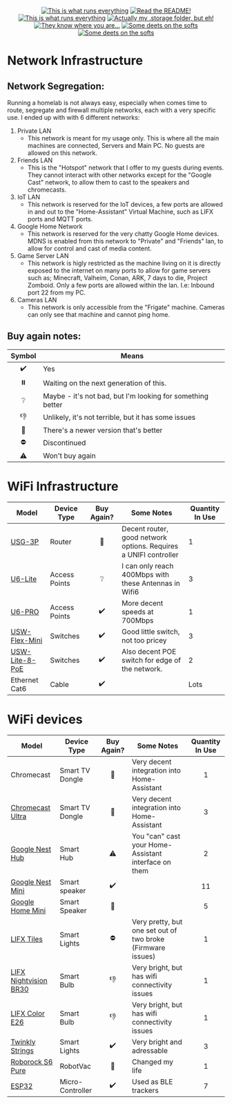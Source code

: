 <p align="center">
<a href="/documentation/hardware.md"><img src="https://img.shields.io/badge/Hardware%20Specifications-purple" alt="This is what runs everything"></a> <a href="/node-red/"><img src="https://img.shields.io/badge/Nodered%20Flows-red" alt="Read the README!"></a> 
<a href="/documentation/zigbee.md"><img src="https://img.shields.io/badge/Zigbee%20Devices-green" alt="This is what runs everything"></a>  <a href="/.storage/"><img src="https://img.shields.io/badge/Lovelace%20Interfaces-orange" alt="Actually my .storage folder, but eh!"></a>
<a href="/documentation/indoor_localization.md"><img src="https://img.shields.io/badge/Indoor%20Localization-blue" alt="They know where you are..."></a> 
<a href="/documentation/software.md"><img src="https://img.shields.io/badge/Software%20Usage-cyan" alt="Some deets on the softs"></a> <a href="/documentation/wifi.md"><img src="https://img.shields.io/badge/Networking-violet" alt="Some deets on the softs"></a> <br></p></p>

# Network Infrastructure




## Network Segregation:

Running a homelab is not always easy, especially when comes time to route, segregate and firewall multiple networks, each with a very specific use. I ended up with with 6 different networks:
1) Private LAN
   - This network is meant for my usage only. This is where all the main machines are connected, Servers and Main PC. No guests are allowed on this network.
2) Friends LAN
   - This is the "Hotspot" network that I offer to my guests during events. They cannot interact with other networks except for the "Google Cast" network, to allow them to cast to the speakers and chromecasts.
3) IoT LAN
   - This network is reserved for the IoT devices, a few ports are allowed in and out to the "Home-Assistant" Virtual Machine, such as LIFX ports and MQTT ports.
4) Google Home Network
   - This network is reserved for the very chatty Google Home devices. MDNS is enabled from this network to "Private" and "Friends" lan, to allow for control and cast of media content.
5) Game Server LAN
   - This network is higly restricted as the machine living on it is directly exposed to the internet on many ports to allow for game servers such as; Minecraft, Valheim, Conan, ARK, 7 days to die, Project Zomboid. Only a few ports are allowed within the lan. I.e: Inbound port 22 from my PC.
6) Cameras LAN
   - This network is only accessible from the "Frigate" machine. Cameras can only see that machine and cannot ping home.

## Buy again notes:

| Symbol | Means |
| :---: | --- |
| :heavy_check_mark: | Yes |
| :pause_button: | Waiting on the next generation of this. |
| :grey_question: | Maybe - it's not bad, but I'm looking for something better |
| :thumbsdown: | Unlikely, it's not terrible, but it has some issues |
| :small_red_triangle: | There's a newer version that's better |
| :no_entry: | Discontinued |
| :warning: | Won't buy again |

# WiFi Infrastructure
|  Model      | Device Type |Buy Again? |Some Notes |  Quantity In Use     |
| ----------- | ----------- | :----------: |  ----------- | ----------- |
| 	[USG-3P](https://store.ui.com/products/unifi-security-gateway) | Router  |:small_red_triangle:   | Decent router, good network options. Requires a UNIFI controller | 1 |
| [U6-Lite](https://store.ui.com/collections/unifi-network-wireless/products/u6-lite-us) | Access Points | :grey_question:  | I can only reach 400Mbps with these Antennas in Wifi6 |   3 |
| [U6-PRO](https://store.ui.com/collections/unifi-network-wireless/products/unifi-ap6-professional) | Access Points | :heavy_check_mark: |More decent speeds at 700Mbps|   1 |
| [USW-Flex-Mini](https://store.ui.com/collections/unifi-network-switching/products/usw-flex-mini) | Switches |:heavy_check_mark:|Good little switch, not too pricey| 3 |
|   [USW-Lite-8-PoE](https://store.ui.com/collections/unifi-network-switching/products/unifi-switch-lite-8-poe)| Switches|:heavy_check_mark: |Also decent POE switch for edge of the network.| 2 |
| Ethernet Cat6 | Cable    |:heavy_check_mark:| |   Lots |


# WiFi devices

| Model | Device Type | Buy Again? | Some Notes |  Quantity In Use     |
| ----- | ----------- | :--------: | ---------- | :---: |
| Chromecast | Smart TV Dongle | :small_red_triangle: | Very decent integration into Home-Assistant| 1 | 
|[Chromecast Ultra](https://www.bestbuy.com/site/google-chromecast-ultra-4k-streaming-media-player-black/5578628.p?skuId=5578628) | Smart TV Dongle | :small_red_triangle: | Very decent integration into Home-Assistant| 3 | 
|[Google Nest Hub](https://store.google.com/us/product/nest_hub_2nd_gen?hl=en-US) | Smart Hub | :warning: | You "can" cast your Home-Assistant interface on them| 2 | 
|[Google Nest Mini](https://store.google.com/product/google_nest_mini?hl=en-US&pli=1) | Smart speaker | :heavy_check_mark: | | 11|
|[Google Home Mini](https://store.google.com/product/google_nest_mini?hl=en-US&pli=1)| Smart Speaker | :small_red_triangle: || 5 |
|[LIFX Tiles](https://support.lifx.com/lifx-tile-H1b_fuiLu)| Smart Lights | :no_entry: | Very pretty, but one set out of two broke (Firmware issues) | 1 |
|[LIFX Nightvision BR30](https://www.lifx.com/products/lifx-color-br30-nightvision-edition-1pk)| Smart Bulb | :thumbsdown: | Very bright, but has wifi connectivity issues | 1 |
|[LIFX Color E26 ](https://www.lifx.com/products/lifx-color-1pk)| Smart Bulb | :thumbsdown: | Very bright, but has wifi connectivity issues | 1 |
|[Twinkly Strings ](https://twinkly.com/en-ca/products/strings-multicolor?variant=42970659061982)| Smart Lights | :heavy_check_mark: | Very bright and adressable | 3 |
|[Roborock S6 Pure ](https://us.roborock.com/pages/roborock-s6)| RobotVac | :small_red_triangle: | Changed my life | 1 |
|[ESP32 ](https://www.espressif.com/en/products/modules/esp32)| Micro-Controller | :heavy_check_mark:  | Used as BLE trackers | 7 |